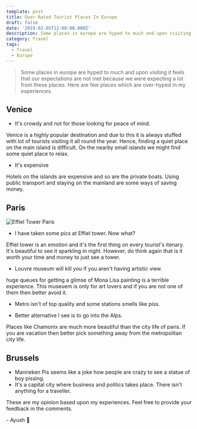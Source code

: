 ```yaml
---
template: post
title: Over-Rated Tourist Places In Europe
draft: false
date: '2019-02-05T12:00:00.000Z'
description: Some places in europe are hyped to much and upon visiting it feels that our expectations are not met because we were expecting a lot from these places. Here are few places which are over-hyped in my experiences.
category: Travel
tags:
  - Travel
  - Europe
---
```


> Some places in europe are hyped to much and upon visiting it feels that our expectations are not met because we were expecting a lot from these places. Here are few places which are over-hyped in my experiences.

## Venice

- It's crowdy and not for those looking for peace of mind.

Venice is a highly popular destination and due to this it is always stuffed with lot of tourists visiting it all round the year.
Hence, finding a quiet place on the main island is difficult. On the nearby small islands we might find some quiet place to relax.

- It's expensive

Hotels on the islands are expensive and so are the private boats.
Using public transport and staying on the mainland are some ways of saving money.

## Paris

![Effiel Tower Paris](/media/paris-1.jpg 'Effiel Tower Paris')

- I have taken some pics at Effiel tower. Now what?

Effiel tower is an emotion and it's the first thing on every tourist's itenary. It's beautiful to see it sparkling in night. However, do think again that is it worth your time and money to just see a tower.

- Louvre museum will kill you if you aren't having artistic view.

huge queues for getting a glimse of Mona Lisa painting is a terrible experience.
This museuem is only for art lovers and if you are not one of them then better avoid it.

- Metro isn't of top quality and some stations smells like piss.

- Better alternative I see is to go into the Alps.

Places like Chamonix are much more beautiful than the city life of paris. If you are vacation then better pick something away from the metropolitan city life.

## Brussels

- Manneken Pis seems like a joke how people are crazy to see a statue of boy pissing.
- It's a capital city where business and politics takes place. There isn't anything for a traveller.

These are my opinion based upon my experiences. Feel free to provide your feedback in the comments.

\- Ayush 🙂
